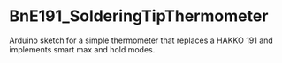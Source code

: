 # BnE191_SolderingTipThermometer
Arduino sketch for a simple thermometer that replaces a HAKKO 191 and implements smart max and hold modes.
